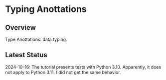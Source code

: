# Typing Anottations

## Overview

Type Anottations: data typing.

## Latest Status

2024-10-16: The tutorial presents tests with Python 3.10. Apparently, it does not apply to Python 3.11. I did not get the same behavior.